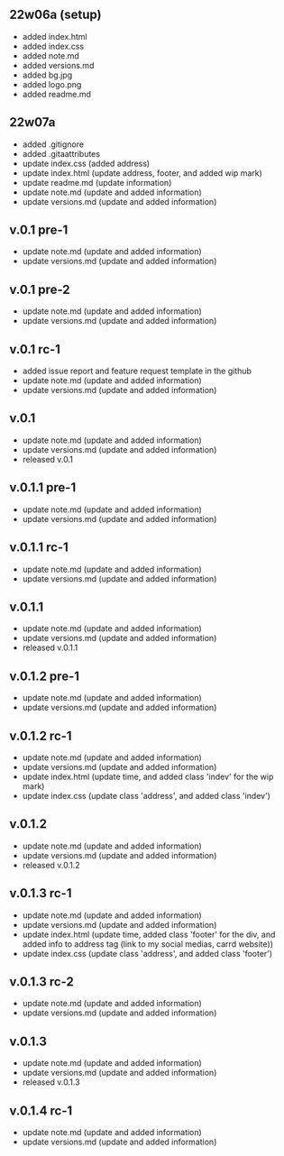 ## 22w06a (setup)
- added index.html
- added index.css
- added note.md
- added versions.md
- added bg.jpg
- added logo.png
- added readme.md

## 22w07a
- added .gitignore
- added .gitaattributes
- update index.css (added address)
- update index.html (update address, footer, and added wip mark)
- update readme.md (update information)
- update note.md (update and added information)
- update versions.md (update and added information)

## v.0.1 pre-1
- update note.md (update and added information)
- update versions.md (update and added information)

## v.0.1 pre-2
- update note.md (update and added information)
- update versions.md (update and added information)

## v.0.1 rc-1
- added issue report and feature request template in the github
- update note.md (update and added information)
- update versions.md (update and added information)

## v.0.1
- update note.md (update and added information)
- update versions.md (update and added information)
- released v.0.1

## v.0.1.1 pre-1
- update note.md (update and added information)
- update versions.md (update and added information)

## v.0.1.1 rc-1
- update note.md (update and added information)
- update versions.md (update and added information)

## v.0.1.1
- update note.md (update and added information)
- update versions.md (update and added information)
- released v.0.1.1

## v.0.1.2 pre-1
- update note.md (update and added information)
- update versions.md (update and added information)

## v.0.1.2 rc-1
- update note.md (update and added information)
- update versions.md (update and added information)
- update index.html (update time, and added class 'indev' for the wip mark)
- update index.css (update class 'address', and added class 'indev')

## v.0.1.2
- update note.md (update and added information)
- update versions.md (update and added information)
- released v.0.1.2

## v.0.1.3 rc-1
- update note.md (update and added information)
- update versions.md (update and added information)
- update index.html (update time, added class 'footer' for the div, and added info to address tag 
(link to my social medias, carrd website))
- update index.css (update class 'address', and added class 'footer')

## v.0.1.3 rc-2
- update note.md (update and added information)
- update versions.md (update and added information)

## v.0.1.3
- update note.md (update and added information)
- update versions.md (update and added information)
- released v.0.1.3

## v.0.1.4 rc-1
- update note.md (update and added information)
- update versions.md (update and added information)